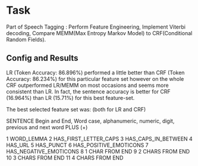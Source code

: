 # Task

Part of Speech Tagging : Perform Feature Engineering, Implement Viterbi decoding, Compare MEMM(Max Entropy Markov Model) to CRF(Conditional Random Fields).

## Config and Results

LR (Token Accuracy: 86.896%) performed a little better than CRF (Token Accuracy: 86.234%) for this
particular feature set however on the whole CRF outperformed LR/MEMM on most occasions and
seems more consistent than LR.
In fact, the sentence accuracy is better for CRF (16.964%) than LR (15.71%) for this best feature-set.


The best selected feature set  was: (both for LR and CRF)

SENTENCE Begin and End, Word case, alphanumeric,
numeric, digit, previous and next word  PLUS (+)

1 WORD_LEMMA
2 HAS_FIRST_LETTER_CAPS
3 HAS_CAPS_IN_BETWEEN
4 HAS_URL
5 HAS_PUNCT
6 HAS_POSITIVE_EMOTICONS
7 HAS_NEGATIVE_EMOTICONS
8 1 CHAR FROM END
9 2 CHARS FROM END
10 3 CHARS FROM END
11 4 CHARS FROM END


